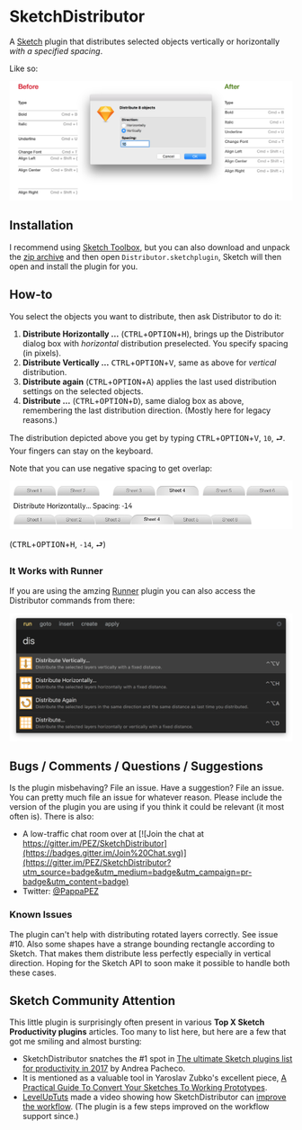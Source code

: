 # SketchDistributor

A [Sketch](https://sketchapp.com) plugin that distributes selected objects vertically or horizontally *with a specified spacing*.

Like so:

![Distributor in action](distribution.png "Distribution by pixel")

## Installation

I recommend using [Sketch Toolbox](http://sketchtoolbox.com), but you can also download and unpack the [zip archive](https://github.com/PEZ/SketchDistributor/archive/master.zip) and then open `Distributor.sketchplugin`, Sketch will then open and install the plugin for you.

## How-to

You select the objects you want to distribute, then ask Distributor to do it:

1. **Distribute Horizontally …** (<kbd>CTRL</kbd>+<kbd>OPTION</kbd>+<kbd>H</kbd>), brings up the Distributor dialog box with *horizontal* distribution preselected. You specify spacing (in pixels).
1. **Distribute Vertically …** <kbd>CTRL</kbd>+<kbd>OPTION</kbd>+<kbd>V</kbd>, same as above for *vertical* distribution.
1. **Distribute again** (<kbd>CTRL</kbd>+<kbd>OPTION</kbd>+<kbd>A</kbd>) applies the last used distribution settings on the selected objects.
1. **Distribute …** (<kbd>CTRL</kbd>+<kbd>OPTION</kbd>+<kbd>D</kbd>), same dialog box as above, remembering the last distribution direction. (Mostly here for legacy reasons.)

The distribution depicted above you get by typing <kbd>CTRL</kbd>+<kbd>OPTION</kbd>+<kbd>V</kbd>, `10`, <kbd>⮐</kbd>. Your fingers can stay on the keyboard.

Note that you can use negative spacing to get overlap:

![Tabs distributed -14px](tabs.png "Using -14px")

(<kbd>CTRL</kbd>+<kbd>OPTION</kbd>+<kbd>H</kbd>, `-14`, <kbd>⮐</kbd>)

### It Works with Runner

If you are using the amzing [Runner](http://sketchrunner.com) plugin you can also access the Distributor commands from there:

![Runner Screenshot](runner-screenshot.png "The Distributor commands in Runner")

## Bugs / Comments / Questions / Suggestions

Is the plugin misbehaving? File an issue. Have a suggestion? File an issue. You can pretty much file an issue for whatever reason. Please include the version of the plugin you are using if you think it could be relevant (it most often is). There is also:

* A low-traffic chat room over at [![Join the chat at https://gitter.im/PEZ/SketchDistributor](https://badges.gitter.im/Join%20Chat.svg)](https://gitter.im/PEZ/SketchDistributor?utm_source=badge&utm_medium=badge&utm_campaign=pr-badge&utm_content=badge)
* Twitter: [@PappaPEZ](https://twitter.com/pappapez)

### Known Issues

The plugin can't help with distributing rotated layers correctly. See issue #10. Also some shapes have a strange bounding rectangle according to Sketch. That makes them distribute less perfectly especially in vertical direction. Hoping for the Sketch API to soon make it possible to handle both these cases.

## Sketch Community Attention

This little plugin is surprisingly often present in various **Top X Sketch Productivity plugins** articles. Too many to list here, but here are a few that got me smiling and almost bursting:

* SketchDistributor snatches the #1 spot in [The ultimate Sketch plugins list for productivity in 2017](https://blog.prototypr.io/the-ultimate-list-that-you-need-of-plugins-for-sketch-fb59d4dedb87#.h0ya2d8ib) by Andrea Pacheco.
* It is mentioned as a valuable tool in Yaroslav Zubko's excellent piece, [A Practical Guide To Convert Your Sketches To Working Prototypes](https://stories.uplabs.com/a-practical-guide-to-convert-your-sketches-to-working-prototypes-5b1a732d1eb5#.t5cry3g8x).
* [LevelUpTuts](https://www.youtube.com/channel/UCyU5wkjgQYGRB0hIHMwm2Sg) made a video showing how SketchDistributor can [improve the workflow](https://www.youtube.com/watch?v=BzZKMQe1qQk). (The plugin is a few steps improved on the workflow support since.)
